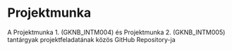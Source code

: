 # Projektmunka
A  Projektmunka 1. (GKNB_INTM004) és Projektmunka 2. (GKNB_INTM005) tantárgyak projektfeladatának közös GitHub Repository-ja

